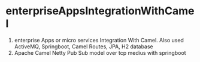 # enterpriseAppsIntegrationWithCamel
1. enterprise Apps or micro services Integration With Camel. Also used ActiveMQ, Springboot, Camel Routes, JPA, H2 database
2. Apache Camel Netty Pub Sub model over tcp medius with springboot 
